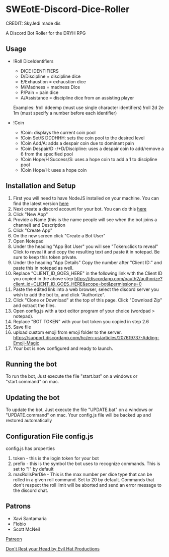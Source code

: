 # SWEotE-Discord-Dice-Roller
CREDIT: SkyJedi made dis

A Discord Bot Roller for the DRYH RPG

## Usage

- !Roll DiceIdentifiers
    - DICE IDENTIFIERS
    - D/Discipline = discipline dice
    - E/Exhaustion = exhaustion dice
    - M/Madness = madness Dice
    - P/Pain = pain dice
    - A/Assistance = discipline dice from an assisting player
  	    
  Examples:
      !roll ddeemp (must use single character identifiers)
      !roll 2d 2e 1m (must specify a number before each identifier)

- !Coin
    - !Coin: displays the current coin pool
    - !Coin Set/S DDDHHH: sets the coin pool to the desired level
    - !Coin Add/A: adds a despair coin due to dominant pain
    - !Coin Despair/D -/+D/Discipline: uses a despair coin to add/remove a 6 from the specified pool
    - !Coin Hope/H Success/S: uses a hope coin to add a 1 to discipline pool
    - !Coin Hope/H: uses a hope coin

## Installation and Setup

1. First you will need to have NodeJS installed on your machine. You can find the latest version [here](https://nodejs.org/en/)
2. Next create a discord account for your bot. You can do this [here](https://discordapp.com/developers/applications/me)
  1. Click "New App"
  2. Provide a Name (this is the name people will see when the bot joins a channel) and Description
  3. Click "Create App"
  4. On the new screen click "Create a Bot User"
  5. Open Notepad
  6. Under the heading "App Bot User" you will see "Token:click to reveal" Click to reveal it and copy the resulting text and paste it in notepad. Be sure to keep this token private.
  7. Under the heading "App Details" Copy the number after "Client ID:" and paste this in notepad as well.
  8. Replace "CLIENT_ID_GOES_HERE" in the following link with the Client ID you copied in the above step https://discordapp.com/oauth2/authorize?client_id=CLIENT_ID_GOES_HERE&scope=bot&permissions=0
  9. Paste the edited link into a web browser, select the discord server you wish to add the bot to, and click "Authorize".
3. Click "Clone or Download" at the top of this page. Click "Download Zip" and extract the files.
4. Open config.js with a text editor program of your choice (wordpad > notepad).
5. Replace "BOT TOKEN" with your bot token you copied in step 2.6
6. Save file
7. upload custom emoji from emoji folder to the server.  https://support.discordapp.com/hc/en-us/articles/207619737-Adding-Emoji-Magic
8. Your bot is now configured and ready to launch.

## Running the bot

To run the bot, Just execute the file "start.bat" on a windows or "start.command" on mac.

## Updating the bot

To update the bot, Just execute the file "UPDATE.bat" on a windows or "UPDATE.command" on mac. Your config.js file will be backed up and restored automatically

## Configuration File config.js

  config.js has properties

  1. token
    - this is the login token for your bot
  2. prefix
    - this is the symbol the bot uses to recognize commands. This is set to "!" by default
  3. maxRollsPerDie
    - This is the max number per dice type that can be rolled in a given roll command. Set to 20 by default. Commands that don't respect the roll limit will be aborted and send an error message to the discord chat. 


## Patrons
- Xavi Santamaria
- Flobio
- Scott McNeil

[Patreon](https://www.patreon.com/SkyJedi)

[Don't Rest your Head by Evil Hat Productions](https://www.evilhat.com/home/dont-rest-your-head-2/)